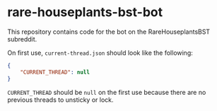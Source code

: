 # rare-houseplants-bst-bot

This repository contains code for the bot on the RareHouseplantsBST subreddit.

On first use, `current-thread.json` should look like the following:

```json
{
    "CURRENT_THREAD": null
}
```

`CURRENT_THREAD` should be `null` on the first use because there are no previous threads to unsticky or lock.
